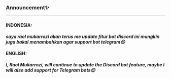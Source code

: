 ### Announcement✨
---
#### **INDONESIA:**
***saya raol mukarrozi akan terus me update fitur bot discord ini mungkin juga bakal menambahkan agar support bot telegram😉***
#### **ENGLISH:**
***I, Raol Mukarrozi, will continue to update the Discord bot feature, maybe I will also add support for Telegram bots😉***
